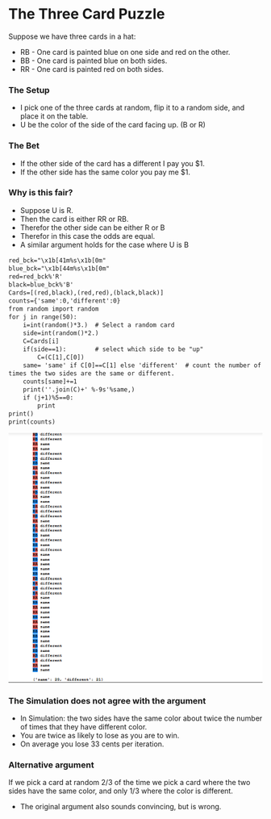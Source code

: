 # The Three Card Puzzle

Suppose we have three cards in a hat:
  - RB - One card is painted blue on one side and red on the other.
  - BB - One card is painted blue on both sides.
  - RR - One card is painted red on both sides.
 
### The Setup
  - I pick one of the three cards at random, flip it to a random side, and place it on the table.
  - U  be the color of the side of the card facing up. (B or R)
  
### The Bet
  - If the other side of the card has a different I pay you $1.
  - If the other side has the same color you pay me $1.
  
### Why is this fair?
  - Suppose U is R.
  - Then the card is either RR or RB.
  - Therefor the other side can be either R or B
  - Therefor in this case the odds are equal.
  - A similar argument holds for the case where U is B
  
```
red_bck="\x1b[41m%s\x1b[0m"
blue_bck="\x1b[44m%s\x1b[0m"
red=red_bck%'R'
black=blue_bck%'B'
Cards=[(red,black),(red,red),(black,black)]
counts={'same':0,'different':0}
from random import random
for j in range(50):
    i=int(random()*3.)  # Select a random card
    side=int(random()*2.)
    C=Cards[i]
    if(side==1):        # select which side to be "up"
        C=(C[1],C[0])
    same= 'same' if C[0]==C[1] else 'different'  # count the number of times the two sides are the same or different.
    counts[same]+=1
    print(''.join(C)+' %-9s'%same,)
    if (j+1)%5==0:
        print
print()
print(counts)
```
![](/Images/t2c3.png)

### The Simulation does not agree with the argument
  - In Simulation: the two sides have the same color about twice the number of times that they have different color.
  - You are twice as likely to lose as you are to win.
  - On average you lose 33 cents per iteration.
  
### Alternative argument 

If we pick a card at random 2/3 of the time we pick a card where the two sides have the same color, and only 1/3 where the color is different.
  - The original argument also sounds convincing, but is wrong.
